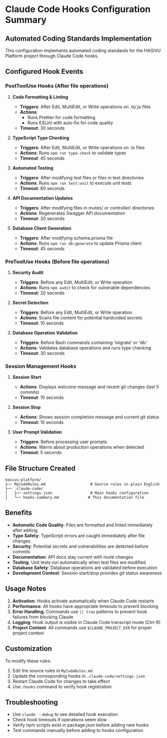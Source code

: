 # Claude Code Hooks Configuration Summary

## Automated Coding Standards Implementation

This configuration implements automated coding standards for the HASIVU Platform project through Claude Code hooks.

## Configured Hook Events

### PostToolUse Hooks (After file operations)

1. **Code Formatting & Linting**
   - **Triggers**: After Edit, MultiEdit, or Write operations on .ts/.js files
   - **Actions**: 
     - Runs Prettier for code formatting
     - Runs ESLint with auto-fix for code quality
   - **Timeout**: 30 seconds

2. **TypeScript Type Checking**
   - **Triggers**: After Edit, MultiEdit, or Write operations on .ts files
   - **Actions**: Runs `npm run type-check` to validate types
   - **Timeout**: 45 seconds

3. **Automated Testing**
   - **Triggers**: After modifying test files or files in test directories
   - **Actions**: Runs `npm run test:unit` to execute unit tests
   - **Timeout**: 60 seconds

4. **API Documentation Updates**
   - **Triggers**: After modifying files in routes/ or controller/ directories
   - **Actions**: Regenerates Swagger API documentation
   - **Timeout**: 30 seconds

5. **Database Client Generation**
   - **Triggers**: After modifying schema.prisma file
   - **Actions**: Runs `npm run db:generate` to update Prisma client
   - **Timeout**: 45 seconds

### PreToolUse Hooks (Before file operations)

1. **Security Audit**
   - **Triggers**: Before any Edit, MultiEdit, or Write operation
   - **Actions**: Runs `npm audit` to check for vulnerable dependencies
   - **Timeout**: 20 seconds

2. **Secret Detection**
   - **Triggers**: Before any Edit, MultiEdit, or Write operation
   - **Actions**: Scans file content for potential hardcoded secrets
   - **Timeout**: 10 seconds

3. **Database Operation Validation**
   - **Triggers**: Before Bash commands containing 'migrate' or 'db:'
   - **Actions**: Validates database operations and runs type checking
   - **Timeout**: 30 seconds

### Session Management Hooks

1. **Session Start** 
   - **Actions**: Displays welcome message and recent git changes (last 5 commits)
   - **Timeout**: 10 seconds

2. **Session Stop**
   - **Actions**: Shows session completion message and current git status
   - **Timeout**: 15 seconds

3. **User Prompt Validation**
   - **Triggers**: Before processing user prompts
   - **Actions**: Warns about production operations when detected
   - **Timeout**: 5 seconds

## File Structure Created

```
hasivu-platform/
├── MyCodeRules.md                    # Source rules in plain English
├── .claude-code/
│   ├── settings.json                 # Main hooks configuration
│   └── hooks-summary.md             # This documentation file
```

## Benefits

- **Automatic Code Quality**: Files are formatted and linted immediately after editing
- **Type Safety**: TypeScript errors are caught immediately after file changes
- **Security**: Potential secrets and vulnerabilities are detected before commits
- **Documentation**: API docs stay current with route changes
- **Testing**: Unit tests run automatically when test files are modified
- **Database Safety**: Database operations are validated before execution
- **Development Context**: Session start/stop provides git status awareness

## Usage Notes

1. **Activation**: Hooks activate automatically when Claude Code restarts
2. **Performance**: All hooks have appropriate timeouts to prevent blocking
3. **Error Handling**: Commands use `|| true` patterns to prevent hook failures from blocking Claude
4. **Logging**: Hook output is visible in Claude Code transcript mode (Ctrl-R)
5. **Project Context**: All commands use `$CLAUDE_PROJECT_DIR` for proper project context

## Customization

To modify these rules:
1. Edit the source rules in `MyCodeRules.md`
2. Update the corresponding hooks in `.claude-code/settings.json`
3. Restart Claude Code for changes to take effect
4. Use `/hooks` command to verify hook registration

## Troubleshooting

- Use `claude --debug` to see detailed hook execution
- Check hook timeouts if operations seem slow
- Verify npm scripts exist in package.json before adding new hooks
- Test commands manually before adding to hooks configuration
